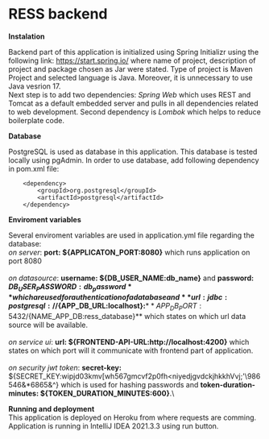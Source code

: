 # RESS backend

**Instalation**

Backend part of this application is initialized using Spring  Initializr using the following link: https://start.spring.io/ where name of project, description of project and package chosen as Jar were stated. Type of project is Maven Project and selected language is Java. Moreover, it is unnecessary to use Java vesrion 17. \
Next step is to add two dependencies: *Spring Web* which uses REST and Tomcat as a default embedded server and pulls in all dependencies related to web development. Second dependency is *Lombok* which helps to reduce boilerplate code.

**Database**

PostgreSQL is used as database in this application. This database is tested locally using pgAdmin. In order to use database, add following dependency in pom.xml file:

        <dependency>
            <groupId>org.postgresql</groupId>
            <artifactId>postgresql</artifactId>
        </dependency>

**Enviroment variables**

Several enviroment variables are used in application.yml file regarding the database: \
*on server*: **port: ${APPLICATON_PORT:8080}** which runs application on port 8080 \
\
*on datasource*: **username: ${DB_USER_NAME:db_name}** and  **password: ${DB_USER_PASSWORD:db_password}** which are used for authentication of a database and 
**url: jdbc:postgresql://${APP_DB_URL:localhost}:**${**APP_DB_PORT:5432}/${NAME_APP_DB:ress_database}** which states on which url data source will be available.\
\
*on service ui*: **url: ${FRONTEND-API-URL:http://localhost:4200}** which states on which port will it communicate with frontend part of application.\
\
*on security jwt token*: **secret-key:** ${SECRET_KEY:wipjd03kmv[wh567gmcvf2p0fh<niyedjgvdckjhkkhVvj;'\986546&*6865&^} which is used for hashing passwords and 
**token-duration-minutes: ${TOKEN_DURATION_MINUTES:600}**.\

**Running and deployment**\
This application is deployed on Heroku from where requests are comming. Application is running in IntelliJ IDEA 2021.3.3 using run button.
